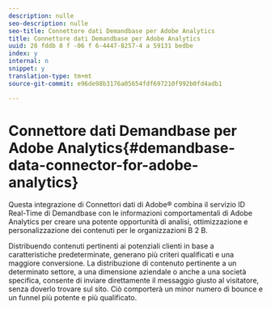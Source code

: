 ```yaml
---
description: nulle
seo-description: nulle
seo-title: Connettore dati Demandbase per Adobe Analytics
title: Connettore dati Demandbase per Adobe Analytics
uuid: 28 fddb 8 f -06 f 6-4447-8257-4 a 59131 bedbe
index: y
internal: n
snippet: y
translation-type: tm+mt
source-git-commit: e96de98b3176a05654fdf697210f992b0fd4adb1

---
```



# Connettore dati Demandbase per Adobe Analytics{#demandbase-data-connector-for-adobe-analytics}

Questa integrazione di Connettori dati di Adobe® combina il servizio ID Real-Time di Demandbase con le informazioni comportamentali di Adobe Analytics per creare una potente opportunità di analisi, ottimizzazione e personalizzazione dei contenuti per le organizzazioni B 2 B.

Distribuendo contenuti pertinenti ai potenziali clienti in base a caratteristiche predeterminate, generano più criteri qualificati e una maggiore conversione. La distribuzione di contenuto pertinente a un determinato settore, a una dimensione aziendale o anche a una società specifica, consente di inviare direttamente il messaggio giusto al visitatore, senza doverlo trovare sul sito. Ciò comporterà un minor numero di bounce e un funnel più potente e più qualificato.
